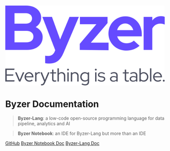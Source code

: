 ![logo](_media/Byzer_With_Slogan_C_v1.0.svg)

# Byzer Documentation


> **Byzer-Lang**: a low-code open-source programming language for data pipeline, analytics and AI

> **Byzer Notebook**: an IDE for Byzer-Lang but more than an IDE


[GitHub](https://github.com/byzer-org)
[Byzer Notebook Doc](/byzer-notebook/zh-cn/)
[Byzer-Lang Doc](/byzer-lang/zh-cn/)
